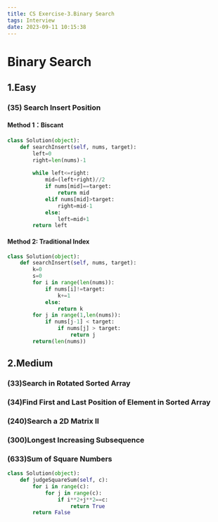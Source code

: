 ```yaml
---
title: CS Exercise-3.Binary Search
tags: Interview
date: 2023-09-11 10:15:38
---
```


# Binary Search

##   1.Easy

### (35) Search Insert Position


#### Method 1：Biscant
```python
class Solution(object):
    def searchInsert(self, nums, target):
        left=0
        right=len(nums)-1
        
        while left<=right:
            mid=(left+right)//2
            if nums[mid]==target:
                return mid
            elif nums[mid]>target:
                right=mid-1
            else:
                left=mid+1
        return left
```


#### Method 2: Traditional Index

```python
class Solution(object):
    def searchInsert(self, nums, target):
        k=0
        s=0
        for i in range(len(nums)):
            if nums[i]!=target:
                k+=1
            else:
                return k
        for j in range(1,len(nums)):
            if nums[j-1] < target:
                if nums[j] > target:
                    return j
        return(len(nums))
```


##   2.Medium

###   (33)Search in Rotated Sorted Array

###   (34)Find First and Last Position of Element in Sorted Array

###   (240)Search a 2D Matrix II

###   (300)Longest Increasing Subsequence

### (633)Sum of Square Numbers

```python
class Solution(object):
    def judgeSquareSum(self, c):
        for i in range(c):
            for j in range(c):
                if i**2+j**2==c:
                    return True
        return False
```


